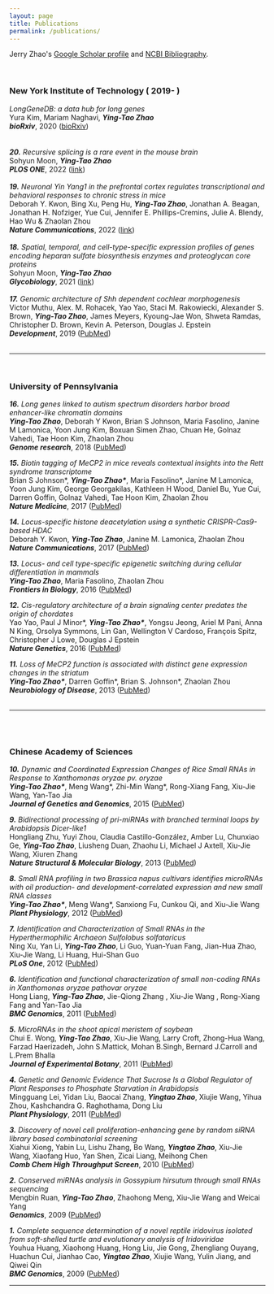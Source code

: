 ```yaml
---
layout: page
title: Publications
permalink: /publications/
---
```


Jerry Zhao's [Google Scholar profile](https://scholar.google.com/citations?hl=en&user=Sq8wrbQAAAAJ&view_op=list_works&sortby=pubdate) and [NCBI Bibliography](https://www.ncbi.nlm.nih.gov/myncbi/1v35dpemirpQW/bibliography/public/).

 <br>

### New York Institute of Technology ( 2019- )
_LongGeneDB: a data hub for long genes_<br>
Yura Kim, Mariam Naghavi, ***Ying-Tao Zhao***<br>
***bioRxiv***, 2020 ([bioRxiv](https://doi.org/10.1101/2020.09.08.281220)) <br>
<br>
<br>
***20.*** _Recursive splicing is a rare event in the mouse brain_<br>
Sohyun Moon, ***Ying-Tao Zhao***<br>
***PLOS ONE***, 2022 ([link](https://journals.plos.org/plosone/article?id=10.1371/journal.pone.0263082))<br>
<br>
***19.*** _Neuronal Yin Yang1 in the prefrontal cortex regulates transcriptional and behavioral responses to chronic stress in mice_<br>
Deborah Y. Kwon, Bing Xu, Peng Hu, ***Ying-Tao Zhao***, Jonathan A. Beagan, Jonathan H. Nofziger, Yue Cui, Jennifer E. Phillips-Cremins, Julie A. Blendy, Hao Wu & Zhaolan Zhou <br>
***Nature Communications***, 2022 ([link](https://www.nature.com/articles/s41467-021-27571-3)) <br>
<br>
***18.*** _Spatial, temporal, and cell-type-specific expression profiles of genes encoding heparan sulfate biosynthesis enzymes and proteoglycan core proteins_<br>
Sohyun Moon, ***Ying-Tao Zhao***<br>
***Glycobiology***, 2021 ([link](https://doi.org/10.1093/glycob/cwab054)) <br>
<br>
***17.*** _Genomic architecture of Shh dependent cochlear morphogenesis_<br>
Victor Muthu, Alex. M. Rohacek, Yao Yao, Staci M. Rakowiecki, Alexander S. Brown, ***Ying-Tao Zhao***, James Meyers, Kyoung-Jae Won, Shweta Ramdas, Christopher D. Brown, Kevin A. Peterson, Douglas J. Epstein<br>
***Development***, 2019 ([PubMed](https://www.ncbi.nlm.nih.gov/pubmed/?term=31488567)) <br>
 <br>
<hr> 
 <br>
 
### University of Pennsylvania 
***16.*** _Long genes linked to autism spectrum disorders harbor broad enhancer-like chromatin domains_<br>
***Ying-Tao Zhao***, Deborah Y Kwon, Brian S Johnson, Maria Fasolino, Janine M Lamonica, Yoon Jung Kim, Boxuan Simen Zhao, Chuan He, Golnaz Vahedi, Tae Hoon Kim, Zhaolan Zhou<br>
***Genome research***, 2018 ([PubMed](https://www.ncbi.nlm.nih.gov/pubmed/29848492)) <br>

***15.*** _Biotin tagging of MeCP2 in mice reveals contextual insights into the Rett syndrome transcriptome_<br>
Brian S Johnson\*, ***Ying-Tao Zhao\****, Maria Fasolino\*, Janine M Lamonica, Yoon Jung Kim, George Georgakilas, Kathleen H Wood, Daniel Bu, Yue Cui, Darren Goffin, Golnaz Vahedi, Tae Hoon Kim, Zhaolan Zhou<br>
***Nature Medicine***, 2017 ([PubMed](https://www.ncbi.nlm.nih.gov/pubmed/28920956))

***14.*** _Locus-specific histone deacetylation using a synthetic CRISPR-Cas9-based HDAC_<br>
Deborah Y. Kwon, ***Ying-Tao Zhao***, Janine M. Lamonica,  Zhaolan Zhou<br>
***Nature Communications***, 2017 ([PubMed](https://www.ncbi.nlm.nih.gov/pubmed/28497787)) <br>

***13.*** _Locus- and cell type-specific epigenetic switching during cellular differentiation in mammals_<br>
***Ying-Tao Zhao***, Maria Fasolino,  Zhaolan Zhou<br>
***Frontiers in Biology***, 2016 ([PubMed](https://www.ncbi.nlm.nih.gov/pubmed/28261266))

***12.*** _Cis-regulatory architecture of a brain signaling center predates the origin of chordates_<br>
Yao Yao, Paul J Minor\*, ***Ying-Tao Zhao\****, Yongsu Jeong, Ariel M Pani, Anna N King, Orsolya Symmons, Lin Gan, Wellington V Cardoso, François Spitz, Christopher J Lowe, Douglas J Epstein<br>
***Nature Genetics***, 2016 ([PubMed](https://www.ncbi.nlm.nih.gov/pubmed/27064252))  <br>

***11.*** _Loss of MeCP2 function is associated with distinct gene expression changes in the striatum_<br>
***Ying-Tao Zhao\****, Darren Goffin\*, Brian S. Johnson\*, Zhaolan Zhou<br> 
***Neurobiology of Disease***, 2013 ([PubMed](https://www.ncbi.nlm.nih.gov/pubmed/23948639))<br>
 <br>
<hr> 
 <br>
 <br>
 
### Chinese Academy of Sciences
***10.*** _Dynamic and Coordinated Expression Changes of Rice Small RNAs in Response to Xanthomonas oryzae pv. oryzae_<br>
***Ying-Tao Zhao\****, Meng Wang\*, Zhi-Min Wang\*, Rong-Xiang Fang, Xiu-Jie Wang, Yan-Tao Jia<br> 
***Journal of Genetics and Genomics***, 2015 ([PubMed](https://www.ncbi.nlm.nih.gov/pubmed/26674380)) <br>

***9.*** _Bidirectional processing of pri-miRNAs with branched terminal loops by Arabidopsis Dicer-like1_<br>
Hongliang Zhu, Yuyi Zhou, Claudia Castillo-González, Amber Lu, Chunxiao Ge, ***Ying-Tao Zhao***, Liusheng Duan, Zhaohu Li, Michael J Axtell, Xiu-Jie Wang, Xiuren Zhang<br>
***Nature Structural & Molecular Biology***, 2013 ([PubMed](https://www.ncbi.nlm.nih.gov/pubmed/23934148)) <br>

***8.*** _Small RNA profiling in two Brassica napus cultivars identifies microRNAs with oil production- and development-correlated expression and new small RNA classes_<br>
***Ying-Tao Zhao\****, Meng Wang\*, Sanxiong Fu, Cunkou Qi, and Xiu-Jie Wang<br>
***Plant Physiology***, 2012 ([PubMed](https://www.ncbi.nlm.nih.gov/pubmed/22138974))

***7.*** _Identification and Characterization of Small RNAs in the Hyperthermophilic Archaeon Sulfolobus solfataricus_<br>
Ning Xu, Yan Li, ***Ying-Tao Zhao***, Li Guo, Yuan-Yuan Fang, Jian-Hua Zhao, Xiu-Jie Wang, Li Huang, Hui-Shan Guo<br>
***PLoS One***, 2012 ([PubMed](https://www.ncbi.nlm.nih.gov/pubmed/?term=22514725))

***6.*** _Identification and functional characterization of small non-coding RNAs in Xanthomonas oryzae pathovar oryzae_<br>
Hong Liang, ***Ying-Tao Zhao***, Jie-Qiong Zhang , Xiu-Jie Wang , Rong-Xiang Fang and Yan-Tao Jia<br>
***BMC Genomics***, 2011 ([PubMed](https://www.ncbi.nlm.nih.gov/pubmed/?term=21276262))

***5.*** _MicroRNAs in the shoot apical meristem of soybean_<br>
Chui E. Wong, ***Ying-Tao Zhao***, Xiu-Jie Wang, Larry Croft, Zhong-Hua Wang, Farzad Haerizadeh, John S.Mattick, Mohan B.Singh, Bernard J.Carroll and L.Prem Bhalla<br>
***Journal of Experimental Botany***, 2011 ([PubMed](https://www.ncbi.nlm.nih.gov/pubmed/21504877))

***4.*** _Genetic and Genomic Evidence That Sucrose Is a Global Regulator of Plant Responses to Phosphate Starvation in Arabidopsis_<br>
Mingguang Lei, Yidan Liu, Baocai Zhang, ***Yingtao Zhao***, Xiujie Wang, Yihua Zhou, Kashchandra G. Raghothama, Dong Liu<br> 
***Plant Physiology***, 2011 ([PubMed](https://www.ncbi.nlm.nih.gov/pubmed/21346170))

***3.*** _Discovery of novel cell proliferation-enhancing gene by random siRNA library based combinatorial screening_<br>
Xiahui Xiong, Yabin Lu, Lishu Zhang, Bo Wang, ***Yingtao Zhao***, Xiu-Jie Wang, Xiaofang Huo, Yan Shen, Zicai Liang, Meihong Chen<br>
***Comb Chem High Throughput Screen***, 2010 ([PubMed](https://www.ncbi.nlm.nih.gov/pubmed/20712584))
 
***2.*** _Conserved miRNAs analysis in Gossypium hirsutum through small RNAs sequencing_<br>
Mengbin Ruan, ***Ying-Tao Zhao***, Zhaohong Meng, Xiu-Jie Wang and Weicai Yang<br>
***Genomics***, 2009 ([PubMed](https://www.ncbi.nlm.nih.gov/pubmed/19628031))

***1.*** _Complete sequence determination of a novel reptile iridovirus isolated from soft-shelled turtle and evolutionary analysis of Iridoviridae_<br>
Youhua Huang, Xiaohong Huang, Hong Liu, Jie Gong, Zhengliang Ouyang, Huachun Cui, Jianhao Cao, ***Yingtao Zhao***, Xiujie Wang, Yulin Jiang, and Qiwei Qin<br>
***BMC Genomics***, 2009 ([PubMed](https://www.ncbi.nlm.nih.gov/pubmed/19439104))
 <br>
<hr> 
 <br>

